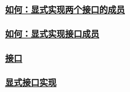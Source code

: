 # [如何：显式实现两个接口的成员](how-to-explicitly-implement-members-of-two-interfaces.md)
# [如何：显式实现接口成员](how-to-explicitly-implement-interface-members.md)
# [接口](index.md)
# [显式接口实现](explicit-interface-implementation.md)
